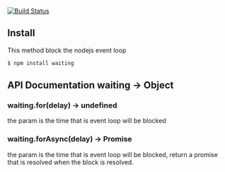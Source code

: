 [![Build Status](https://travis-ci.org/Cereceres/sleeping.svg?branch=master)](https://travis-ci.org/Cereceres/sleeping)
## Install
This method block the nodejs event loop
```bash
$ npm install waiting
```
## API Documentation waiting -> Object
### waiting.for(delay) -> undefined
the param is the time that is event loop will be blocked

### waiting.forAsync(delay) -> Promise
the param is the time that is event loop will be blocked, return a promise that is 
resolved when the block is resolved.
